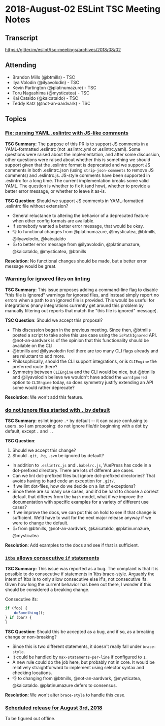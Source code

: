 # 2018-August-02 ESLint TSC Meeting Notes

## Transcript

https://gitter.im/eslint/tsc-meetings/archives/2018/08/02

## Attending

* Brandon Mills (@btmills) - TSC
* Ilya Volodin (@ilyavolodin) - TSC
* Kevin Partington (@platinumazure) - TSC
* Toru Nagashima (@mysticatea) - TSC
* Kai Cataldo (@kaicataldo) - TSC
* Teddy Katz (@not-an-aardvark) - TSC

## Topics

### [Fix: parsing YAML .eslintrc with JS-like comments](https://github.com/eslint/eslint/pull/9226)

**TSC Summary**: The purpose of this PR is to support JS comments in a YAML-formatted .eslintrc (not .eslintrc.yml or .eslintrc.yaml). Some questions were raised about the implementation, and after some discussion, other questions were raised about whether this is something we should support given that the .eslintrc format is deprecated and we support JS comments in both .eslintrc.json (using `strip-json-comments` to remove JS comments) and .eslintrc.js. JS-style comments have been supported in .eslintrc for a long time. The current implementation breaks some valid YAML. The question is whether to fix it (and how), whether to provide a better error message, or whether to leave it as-is.

**TSC Question**: Should we support JS comments in YAML-formatted .eslintrc file without extension?

* General reluctance to altering the behavior of a deprecated feature when other config formats are available.
* If somebody wanted a better error message, that would be okay.
* :-1: to functional changes from @platinumazure, @mysticatea, @btmills, @ilyavolodin, @kaicataldo
* :+1: to better error message from @ilyavolodin, @platinumazure, @kaicataldo, @mysticatea, @btmills

**Resolution**: No functional changes should be made, but a better error message would be great.

### [Warning for ignored files on linting](https://github.com/eslint/eslint/issues/9977)

**TSC Summary**: This issue proposes adding a command-line flag to disable "this file is ignored" warnings for ignored files, and instead simply report no errors when a path to an ignored file is provided. This would be useful for integrations (many integrations currently get around this problem by manually filtering out reports that match the "this file is ignored" message).

**TSC Question**: Should we accept this proposal?

* This discussion began in the previous meeting. Since then, @btmills posted a script to take solve this use case using the `isPathIgnored` API. @not-an-aardvark is of the opinion that this functionality should be available on the CLI.
* @btmills and @ilyavolodin feel there are too many CLI flags already and are reluctant to add more.
* Philosophically, should the CLI support integrations, or is `CLIEngine` the preferred route there?
* Symmetry between `CLIEngine` and the CLI would be nice, but @btmills and @ilyavolodin believe we wouldn't have added the `warnIgnored` option to `CLIEngine` today, so does symmetry justify extending an API some would rather deprecate?

**Resolution**: We won't add this feature.

### [do not ignore files started with `.` by default](https://github.com/eslint/eslint/issues/10341)

**TSC Summary**: eslint ingore `.*` by default -- it can cause confusing to users. so I am proposing: do not ignore file/dir beginning with a dot by default, except `.` and `..`

**TSC Question**:
1. Should we accept this change?
1. Should `.git`, `.hg`, `.svn` be ignored by default?

* In addition to `.eslintrc.js` and `.babelrc.js`, VuePress has code in a dot-prefixed directory. There are lots of different use cases.
* Can we lint dot-prefixed files but ignore dot-prefixed directories? That avoids having to hard code an exception for `.git/`.
* If we lint dot-files, how do we decide on a list of exceptions?
* Since there are so many use cases, and it'd be hard to choose a correct default that differes from the `bash` model, what if we improve the documentation with specific examples for a variety of different use cases?
* If we improve the docs, we can put this on hold to see if that change is sufficient. We'd have to wait for the next major release anyway if we were to change the default.
* :+1: from @btmills, @not-an-aardvark, @kaicataldo, @platinumazure, @mysticatea

**Resolution**: Add examples to the docs and see if that is sufficient.

### [`1tbs` allows consecutive `if` statements](https://github.com/eslint/eslint/issues/10517)

**TSC Summary:** This issue was reported as a bug. The complaint is that it is possible to do consecutive if statements in 1tbs brace-style. Arguably the intent of 1tbs is to only allow consecutive else if's, not consecutive ifs. Given how long the current behavior has been out there, I wonder if this should be considered a breaking change.

Consecutive ifs:

```js
if (foo) {
    doSomething();
} if (bar) {
}
```

**TSC Question:** Should this be accepted as a bug, and if so, as a breaking change or non-breaking?

* Since this is two different statements, it doesn't really fall under `brace-style`.
* It could be handled by `max-statements-per-line` if configured to `1`.
* A new rule could do the job here, but probably not in core. It would be relatively straightforward to implement using selector syntax and checking locations.
* :-1: to changing from @btmills, @not-an-aardvark, @mysticatea, @kaicataldo. @platinumazure defers to consensus.

**Resolution**: We won't alter `brace-style` to handle this case.

### [Scheduled release for August 3rd, 2018](https://github.com/eslint/eslint/issues/10659)

To be figured out offline.
